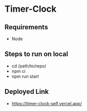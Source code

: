 # Timer-Clock

## Requirements
- Node

## Steps to run on local
- cd /path/to/repo/
- npm ci
- npm run start

## Deployed Link
- https://timer-clock-self.vercel.app/